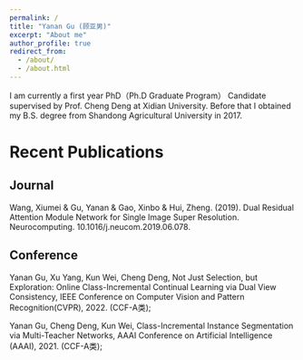 ```yaml
---
permalink: /
title: "Yanan Gu (顾亚男)"
excerpt: "About me"
author_profile: true
redirect_from: 
  - /about/
  - /about.html
---
```

I am currently a first year PhD（Ph.D Graduate Program） Candidate supervised by Prof. Cheng Deng at Xidian University. Before that I obtained my B.S. degree from Shandong Agricultural University in 2017.



Recent Publications
======

Journal
------
Wang, Xiumei & Gu, Yanan & Gao, Xinbo & Hui, Zheng. (2019). Dual Residual Attention Module Network for Single Image Super Resolution. Neurocomputing. 10.1016/j.neucom.2019.06.078. 

Conference
------
Yanan Gu, Xu Yang, Kun Wei, Cheng Deng, Not Just Selection, but Exploration: Online Class-Incremental Continual Learning via Dual View Consistency, IEEE Conference on Computer Vision and Pattern Recognition(CVPR), 2022. (CCF-A类);

Yanan Gu, Cheng Deng, Kun Wei, Class-Incremental Instance Segmentation via Multi-Teacher Networks, AAAI Conference on Artificial Intelligence (AAAI), 2021. (CCF-A类);



